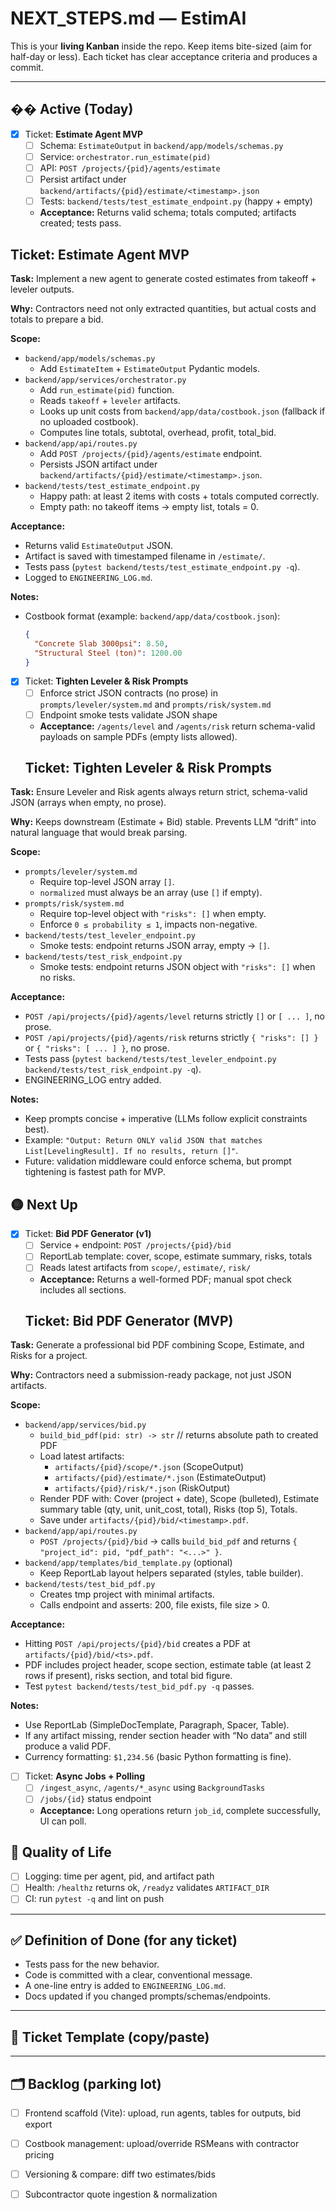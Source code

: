 # NEXT_STEPS.md — EstimAI

This is your **living Kanban** inside the repo. Keep items bite-sized (aim for half-day or less). Each ticket has clear acceptance criteria and produces a commit.

---

## �� Active (Today)
- [x] Ticket: **Estimate Agent MVP**
  - [ ] Schema: `EstimateOutput` in `backend/app/models/schemas.py`
  - [ ] Service: `orchestrator.run_estimate(pid)`
  - [ ] API: `POST /projects/{pid}/agents/estimate`
  - [ ] Persist artifact under `backend/artifacts/{pid}/estimate/<timestamp>.json`
  - [ ] Tests: `backend/tests/test_estimate_endpoint.py` (happy + empty)
  - **Acceptance:** Returns valid schema; totals computed; artifacts created; tests pass.
## Ticket: Estimate Agent MVP
**Task:** Implement a new agent to generate costed estimates from takeoff + leveler outputs.  

**Why:** Contractors need not only extracted quantities, but actual costs and totals to prepare a bid.  

**Scope:**
- `backend/app/models/schemas.py`
  - Add `EstimateItem` + `EstimateOutput` Pydantic models.
- `backend/app/services/orchestrator.py`
  - Add `run_estimate(pid)` function.
  - Reads `takeoff` + `leveler` artifacts.
  - Looks up unit costs from `backend/app/data/costbook.json` (fallback if no uploaded costbook).
  - Computes line totals, subtotal, overhead, profit, total_bid.
- `backend/app/api/routes.py`
  - Add `POST /projects/{pid}/agents/estimate` endpoint.
  - Persists JSON artifact under `backend/artifacts/{pid}/estimate/<timestamp>.json`.
- `backend/tests/test_estimate_endpoint.py`
  - Happy path: at least 2 items with costs + totals computed correctly.
  - Empty path: no takeoff items → empty list, totals = 0.

**Acceptance:**
- Returns valid `EstimateOutput` JSON.
- Artifact is saved with timestamped filename in `/estimate/`.
- Tests pass (`pytest backend/tests/test_estimate_endpoint.py -q`).
- Logged to `ENGINEERING_LOG.md`.

**Notes:**
- Costbook format (example: `backend/app/data/costbook.json`):
  ```json
  {
    "Concrete Slab 3000psi": 8.50,
    "Structural Steel (ton)": 1200.00
  }

- [x] Ticket: **Tighten Leveler & Risk Prompts**
  - [ ] Enforce strict JSON contracts (no prose) in `prompts/leveler/system.md` and `prompts/risk/system.md`
  - [ ] Endpoint smoke tests validate JSON shape
  - **Acceptance:** `/agents/level` and `/agents/risk` return schema-valid payloads on sample PDFs (empty lists allowed).
  ## Ticket: Tighten Leveler & Risk Prompts
**Task:** Ensure Leveler and Risk agents always return strict, schema-valid JSON (arrays when empty, no prose).

**Why:** Keeps downstream (Estimate + Bid) stable. Prevents LLM “drift” into natural language that would break parsing.

**Scope:**
- `prompts/leveler/system.md`
  - Require top-level JSON array `[]`.
  - `normalized` must always be an array (use `[]` if empty).
- `prompts/risk/system.md`
  - Require top-level object with `"risks": []` when empty.
  - Enforce `0 ≤ probability ≤ 1`, impacts non-negative.
- `backend/tests/test_leveler_endpoint.py`
  - Smoke tests: endpoint returns JSON array, empty → `[]`.
- `backend/tests/test_risk_endpoint.py`
  - Smoke tests: endpoint returns JSON object with `"risks": []` when no risks.

**Acceptance:**
- `POST /api/projects/{pid}/agents/level` returns strictly `[]` or `[ ... ]`, no prose.
- `POST /api/projects/{pid}/agents/risk` returns strictly `{ "risks": [] }` or `{ "risks": [ ... ] }`, no prose.
- Tests pass (`pytest backend/tests/test_leveler_endpoint.py backend/tests/test_risk_endpoint.py -q`).
- ENGINEERING_LOG entry added.

**Notes:**
- Keep prompts concise + imperative (LLMs follow explicit constraints best).
- Example: `"Output: Return ONLY valid JSON that matches List[LevelingResult]. If no results, return []"`.
- Future: validation middleware could enforce schema, but prompt tightening is fastest path for MVP.

## 🟡 Next Up
- [X] Ticket: **Bid PDF Generator (v1)**
  - [ ] Service + endpoint: `POST /projects/{pid}/bid`
  - [ ] ReportLab template: cover, scope, estimate summary, risks, totals
  - [ ] Reads latest artifacts from `scope/`, `estimate/`, `risk/`
  - **Acceptance:** Returns a well-formed PDF; manual spot check includes all sections.
  ## Ticket: Bid PDF Generator (MVP)
**Task:** Generate a professional bid PDF combining Scope, Estimate, and Risks for a project.

**Why:** Contractors need a submission-ready package, not just JSON artifacts.

**Scope:**
- `backend/app/services/bid.py`  
  - `build_bid_pdf(pid: str) -> str`  // returns absolute path to created PDF
  - Load latest artifacts:
    - `artifacts/{pid}/scope/*.json` (ScopeOutput)
    - `artifacts/{pid}/estimate/*.json` (EstimateOutput)
    - `artifacts/{pid}/risk/*.json` (RiskOutput)
  - Render PDF with: Cover (project + date), Scope (bulleted), Estimate summary table (qty, unit, unit_cost, total), Risks (top 5), Totals.
  - Save under `artifacts/{pid}/bid/<timestamp>.pdf`.
- `backend/app/api/routes.py`
  - `POST /projects/{pid}/bid` → calls `build_bid_pdf` and returns `{ "project_id": pid, "pdf_path": "<...>" }`.
- `backend/app/templates/bid_template.py` (optional)
  - Keep ReportLab layout helpers separated (styles, table builder).
- `backend/tests/test_bid_pdf.py`
  - Creates tmp project with minimal artifacts.
  - Calls endpoint and asserts: 200, file exists, file size > 0.

**Acceptance:**
- Hitting `POST /api/projects/{pid}/bid` creates a PDF at `artifacts/{pid}/bid/<ts>.pdf`.
- PDF includes project header, scope section, estimate table (at least 2 rows if present), risks section, and total bid figure.
- Test `pytest backend/tests/test_bid_pdf.py -q` passes.

**Notes:**
- Use ReportLab (SimpleDocTemplate, Paragraph, Spacer, Table).
- If any artifact missing, render section header with “No data” and still produce a valid PDF.
- Currency formatting: `$1,234.56` (basic Python formatting is fine).


- [ ] Ticket: **Async Jobs + Polling**
  - [ ] `/ingest_async`, `/agents/*_async` using `BackgroundTasks`
  - [ ] `/jobs/{id}` status endpoint
  - **Acceptance:** Long operations return `job_id`, complete successfully, UI can poll.

## 🧰 Quality of Life
- [ ] Logging: time per agent, pid, and artifact path
- [ ] Health: `/healthz` returns ok, `/readyz` validates `ARTIFACT_DIR`
- [ ] CI: run `pytest -q` and lint on push

---

## ✅ Definition of Done (for any ticket)
- Tests pass for the new behavior.
- Code is committed with a clear, conventional message.
- A one-line entry is added to `ENGINEERING_LOG.md`.
- Docs updated if you changed prompts/schemas/endpoints.

---

## 🧾 Ticket Template (copy/paste)


---

## 🗂️ Backlog (parking lot)
- [ ] Frontend scaffold (Vite): upload, run agents, tables for outputs, bid export
- [ ] Costbook management: upload/override RSMeans with contractor pricing
- [ ] Versioning & compare: diff two estimates/bids
- [ ] Subcontractor quote ingestion & normalization

